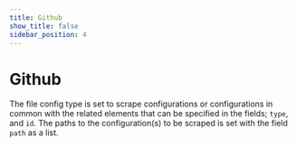```yaml
---
title: Github
show_title: false
sidebar_position: 4
---
```


# <Icon name="github"/> Github

The file config type is set to scrape configurations or configurations in common with the related elements that can be specified in the fields; `type`, and `id`. The paths to the configuration(s) to be scraped is set with the field `path` as a list.

```yaml title='github-actions.yaml' file=../../../modules/config-db/fixtures/github-actions.yaml

```
